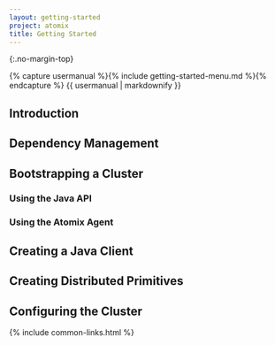 ```yaml
---
layout: getting-started
project: atomix
title: Getting Started
---
```


{:.no-margin-top}
<div id="getting-started-index" project="atomix">
{% capture usermanual %}{% include getting-started-menu.md %}{% endcapture %}
{{ usermanual | markdownify }}
</div>

## Introduction

## Dependency Management

## Bootstrapping a Cluster

### Using the Java API

### Using the Atomix Agent

## Creating a Java Client

## Creating Distributed Primitives

## Configuring the Cluster

{% include common-links.html %}